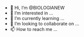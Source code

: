 - 👋 Hi, I’m @BIOLOGIANEW
- 👀 I’m interested in ...
- 🌱 I’m currently learning ...
- 💞️ I’m looking to collaborate on ...
- 📫 How to reach me ...

<!---
BIOLOGIANEW/BIOLOGIANEW is a ✨ special ✨ repository because its `README.md` (this file) appears on your GitHub profile.
You can click the Preview link to take a look at your changes.
--->
